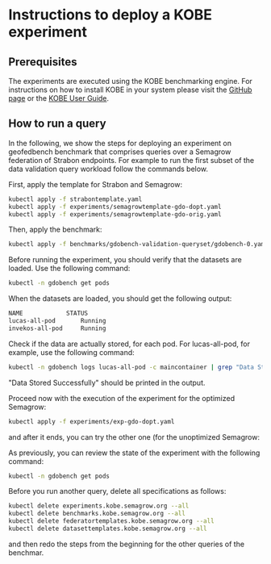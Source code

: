 # Instructions to deploy a KOBE experiment

## Prerequisites

The experiments are executed using the KOBE benchmarking engine.
For instructions on how to install KOBE in your system please visit the
[GitHub page](https://github.com/semagrow/kobe/) or the [KOBE User Guide](https://semagrow.github.io/kobe/). 

## How to run a query

In the following, we show the steps for deploying an experiment on geofedbench benchmark that comprises queries over a Semagrow federation of Strabon endpoints.
For example to run the first subset of the data validation query workload follow the commands below.

First, apply the template for Strabon and Semagrow:
```bash
kubectl apply -f strabontemplate.yaml
kubectl apply -f experiments/semagrowtemplate-gdo-dopt.yaml
kubectl apply -f experiments/semagrowtemplate-gdo-orig.yaml
```

Then, apply the benchmark:
```bash
kubectl apply -f benchmarks/gdobench-validation-queryset/gdobench-0.yaml
```

Before running the experiment, you should verify that the datasets are loaded. 
Use the following command:
```bash
kubectl -n gdobench get pods
```

When the datasets are loaded, you should get the following output:
```bash
NAME  			STATUS
lucas-all-pod		Running
invekos-all-pod		Running
```

Check if the data are actually stored, for each pod.
For lucas-all-pod, for example, use the following command:
```bash
kubectl -n gdobench logs lucas-all-pod -c maincontainer | grep "Data Stored Successfully"
```
"Data Stored Successfully" should be printed in the output.

Proceed now with the execution of the experiment for the optimized Semagrow:
```bash
kubectl apply -f experiments/exp-gdo-dopt.yaml
```
and after it ends, you can try the other one (for the unoptimized Semagrow:

As previously, you can review the state of the experiment with the following command:
```bash
kubectl -n gdobench get pods
```

Before you run another query, delete all specifications as follows:
```bash
kubectl delete experiments.kobe.semagrow.org --all
kubectl delete benchmarks.kobe.semagrow.org --all
kubectl delete federatortemplates.kobe.semagrow.org --all
kubectl delete datasettemplates.kobe.semagrow.org --all
```
and then redo the steps from the beginning for the other queries of the benchmar.
 
